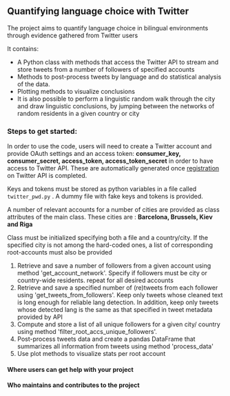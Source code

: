 ## Quantifying language choice with Twitter

The project aims to quantify language choice in bilingual environments through evidence 
gathered from Twitter users

It contains:
  - A Python class with methods that access the Twitter API to stream and store tweets 
  from a number of followers of specified accounts
  - Methods to post-process tweets by language and do statistical analysis of the data. 
  - Plotting methods to visualize conclusions
  - It is also possible to perform a linguistic random walk through the city and draw linguistic conclusions,
    by jumping between the networks of random residents in a given country or city
 

### Steps to get started:

 In order to use the code, users will need to create a Twitter account and provide OAuth settings and 
an access token: __consumer_key, consumer_secret,
access_token, access_token_secret__ in order to have access to Twitter API. These are automatically
generated once [registration](https://dev.twitter.com/apps) on Twitter API is completed. 

Keys and tokens must be stored as python variables in a file called `twitter_pwd.py` . 
A dummy file with fake keys and tokens is provided.

A number of relevant accounts for a number of cities are provided as class attributes 
of the main class. These cities are : __Barcelona, Brussels, Kiev and Riga__

Class must be initialized specifying both a file and a country/city. If the specified city
is not among the hard-coded ones, a list of corresponding root-accounts must also be provided

1. Retrieve and save a number of followers from a given account using method 'get_account_network'. 
Specify if followers must be city or country-wide residents. repeat for all desired accounts
2. Retrieve and save a specified number of (re)tweets from each follower using 'get_tweets_from_followers'. Keep only tweets whose cleaned text is long enough for reliable
 lang detection. In addition, keep only tweets whose detected lang is the same as that specified in tweet metadata provided by API 
3. Compute and store a list of all unique followers for a given city/ country using method 'filter_root_accs_unique_followers'. 
4. Post-process tweets data and create a pandas DataFrame that summarizes all information from tweets using method 'process_data'
5. Use plot methods to visualize stats per root account






   
#### Where users can get help with your project
   
#### Who maintains and contributes to the project

